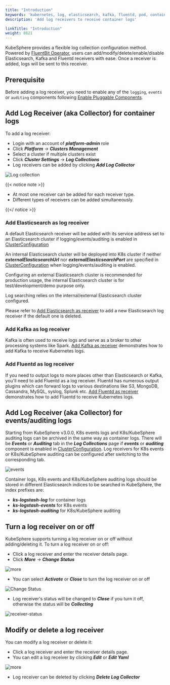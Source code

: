 ```yaml
---
title: "Introduction"
keywords: 'kubernetes, log, elasticsearch, kafka, fluentd, pod, container, fluentbit, output'
description: 'Add log receivers to receive container logs'

linkTitle: "Introduction"
weight: 8621
---
```


KubeSphere provides a flexible log collection configuration method. Powered by [FluentBit Operator](https://github.com/kubesphere/fluentbit-operator/), users can add/modify/delete/enable/disable Elasticsearch, Kafka and Fluentd receivers with ease. Once a receiver is added, logs will be sent to this receiver.

## Prerequisite

Before adding a log receiver, you need to enable any of the `logging`, `events` or `auditing` components following [Enable Pluggable Components](https://kubesphere.io/docs/pluggable-components/).

## Add Log Receiver (aka Collector) for container logs

To add a log receiver:

- Login with an account of ***platform-admin*** role
- Click ***Platform*** -> ***Clusters Management***
- Select a cluster if multiple clusters exist
- Click ***Cluster Settings*** -> ***Log Collections***
- Log receivers can be added by clicking ***Add Log Collector***

![Log collection](/images/docs/cluster-administration/cluster-settings/log-collections/log-collections.png)

{{< notice note >}}

- At most one receiver can be added for each receiver type.
- Different types of receivers can be added simultaneously.

{{</ notice >}}

### Add Elasticsearch as log receiver

A default Elasticsearch receiver will be added with its service address set to an Elasticsearch cluster if logging/events/auditing is enabled in [ClusterConfiguration](https://github.com/kubesphere/kubekey/blob/master/docs/config-example.md)

An internal Elasticsearch cluster will be deployed into K8s cluster if neither ***externalElasticsearchUrl*** nor ***externalElasticsearchPort*** are specified in [ClusterConfiguration](https://github.com/kubesphere/kubekey/blob/master/docs/config-example.md) when logging/events/auditing is enabled.

Configuring an external Elasticsearch cluster is recommended for production usage, the internal Elasticsearch cluster is for test/development/demo purpose only.

Log searching relies on the internal/external Elasticsearch cluster configured.

Please refer to [Add Elasticsearch as receiver](../add-es-as-receiver) to add a new Elasticsearch log receiver if the default one is deleted.

### Add Kafka as log receiver

Kafka is often used to receive logs and serve as a broker to other processing systems like Spark. [Add Kafka as receiver](../add-kafka-as-receiver) demonstrates how to add Kafka to receive Kubernetes logs.

### Add Fluentd as log receiver

If you need to output logs to more places other than Elasticsearch or Kafka, you'll need to add Fluentd as a log receiver. Fluentd has numerous output plugins which can forward logs to various destinations like S3, MongoDB, Cassandra, MySQL, syslog, Splunk etc. [Add Fluentd as receiver](../add-fluentd-as-receiver) demonstrates how to add Fluentd to receive Kubernetes logs.

## Add Log Receiver (aka Collector) for events/auditing logs

Starting from KubeSphere v3.0.0, K8s events logs and K8s/KubeSphere auditing logs can be archived in the same way as container logs. There will be ***Events*** or ***Auditing*** tab in the ***Log Collections*** page if ***events*** or ***auditing*** component is enabled in [ClusterConfiguration](https://github.com/kubesphere/kubekey/blob/master/docs/config-example.md). Log receivers for K8s events or K8s/KubeSphere auditing can be configured after switching to the corresponding tab.

![events](/images/docs/cluster-administration/cluster-settings/log-collections/log-collections-events.png)

Container logs, K8s events and K8s/KubeSphere auditing logs should be stored in different Elasticsearch indices to be searched in KubeSphere, the index prefixes are:

- ***ks-logstash-log*** for container logs
- ***ks-logstash-events*** for K8s events
- ***ks-logstash-auditing*** for K8s/KubeSphere auditing

## Turn a log receiver on or off

KubeSphere supports turning a log receiver on or off without adding/deleting it.
To turn a log receiver on or off:

- Click a log receiver and enter the receiver details page.
- Click ***More*** -> ***Change Status***

![more](/images/docs/cluster-administration/cluster-settings/log-collections/more.png)

- You can select ***Activate*** or ***Close*** to turn the log receiver on or off

![Change Status](/images/docs/cluster-administration/cluster-settings/log-collections/change-status.png)

- Log receiver's status will be changed to ***Close*** if you turn it off, otherwise the status will be ***Collecting***

![receiver-status](/images/docs/cluster-administration/cluster-settings/log-collections/receiver-status.png)

## Modify or delete a log receiver

You can modify a log receiver or delete it:

- Click a log receiver and enter the receiver details page.
- You can edit a log receiver by clicking ***Edit*** or ***Edit Yaml***

![more](/images/docs/cluster-administration/cluster-settings/log-collections/more.png)

- Log receiver can be deleted by clicking ***Delete Log Collector***
